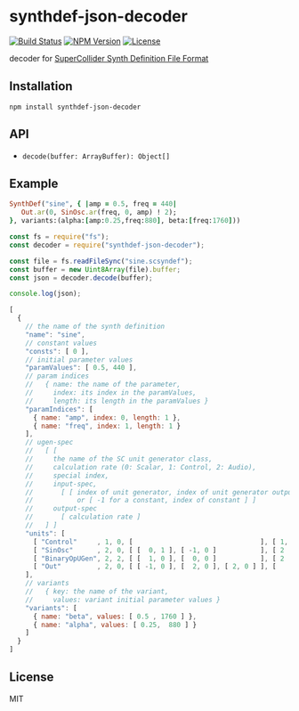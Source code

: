 # synthdef-json-decoder
[![Build Status](https://img.shields.io/travis/mohayonao/synthdef-json-decoder.svg?style=flat-square)](https://travis-ci.org/mohayonao/synthdef-json-decoder)
[![NPM Version](https://img.shields.io/npm/v/synthdef-json-decoder.svg?style=flat-square)](https://www.npmjs.org/package/synthdef-json-decoder)
[![License](https://img.shields.io/badge/license-MIT-brightgreen.svg?style=flat-square)](https://mohayonao.mit-license.org/)

decoder for [SuperCollider Synth Definition File Format](https://doc.sccode.org/Reference/Synth-Definition-File-Format.html)

## Installation

```
npm install synthdef-json-decoder
```

## API

- `decode(buffer: ArrayBuffer): Object[]`

## Example

```rb
SynthDef("sine", { |amp = 0.5, freq = 440|
   Out.ar(0, SinOsc.ar(freq, 0, amp) ! 2);
}, variants:(alpha:[amp:0.25,freq:880], beta:[freq:1760]))
```

```js
const fs = require("fs");
const decoder = require("synthdef-json-decoder");

const file = fs.readFileSync("sine.scsyndef");
const buffer = new Uint8Array(file).buffer;
const json = decoder.decode(buffer);

console.log(json);
```

```js
[
  {
    // the name of the synth definition
    "name": "sine",
    // constant values
    "consts": [ 0 ],
    // initial parameter values
    "paramValues": [ 0.5, 440 ],
    // param indices
    //   { name: the name of the parameter, 
    //     index: its index in the paramValues, 
    //     length: its length in the paramValues }
    "paramIndices": [
      { name: "amp", index: 0, length: 1 },
      { name: "freq", index: 1, length: 1 }
    ],
    // ugen-spec
    //   [ [
    //     the name of the SC unit generator class,
    //     calculation rate (0: Scalar, 1: Control, 2: Audio),
    //     special index,
    //     input-spec,
    //       [ [ index of unit generator, index of unit generator output ]
    //           or [ -1 for a constant, index of constant ] ]
    //     output-spec
    //       [ calculation rate ]
    //   ] ]
    "units": [
      [ "Control"     , 1, 0, [                                ], [ 1, 1 ] ],
      [ "SinOsc"      , 2, 0, [ [  0, 1 ], [ -1, 0 ]           ], [ 2    ] ],
      [ "BinaryOpUGen", 2, 2, [ [  1, 0 ], [  0, 0 ]           ], [ 2    ] ],
      [ "Out"         , 2, 0, [ [ -1, 0 ], [  2, 0 ], [ 2, 0 ] ], [      ] ]
    ],
    // variants
    //   { key: the name of the variant,
    //     values: variant initial parameter values }
    "variants": [
      { name: "beta", values: [ 0.5 , 1760 ] },
      { name: "alpha", values: [ 0.25,  880 ] }
    ]
  }
]
```

## License

MIT
